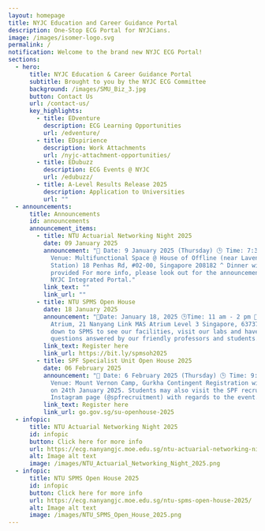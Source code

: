 ```yaml
---
layout: homepage
title: NYJC Education and Career Guidance Portal
description: One-Stop ECG Portal for NYJCians.
image: /images/isomer-logo.svg
permalink: /
notification: Welcome to the brand new NYJC ECG Portal!
sections:
  - hero:
      title: NYJC Education & Career Guidance Portal
      subtitle: Brought to you by the NYJC ECG Committee
      background: /images/SMU_Biz_3.jpg
      button: Contact Us
      url: /contact-us/
      key_highlights:
        - title: EDventure
          description: ECG Learning Opportunities
          url: /edventure/
        - title: EDspirience
          description: Work Attachments
          url: /nyjc-attachment-opportunities/
        - title: EDubuzz
          description: ECG Events @ NYJC
          url: /edubuzz/
        - title: A-Level Results Release 2025
          description: Application to Universities
          url: ""
  - announcements:
      title: Announcements
      id: announcements
      announcement_items:
        - title: NTU Actuarial Networking Night 2025
          date: 09 January 2025
          announcement: "📅 Date: 9 January 2025 (Thursday) 🕒 Time: 7:30 PM – 10:00 PM 📍
            Venue: Multifunctional Space @ House of Offline (near Lavender MRT
            Station) 18 Penhas Rd, #02-00, Singapore 208182 ^ Dinner will be
            provided For more info, please look out for the announcement in the
            NYJC Integrated Portal."
          link_text: ""
          link_url: ""
        - title: NTU SPMS Open House
          date: 18 January 2025
          announcement: "📅Date: January 18, 2025 🕒Time: 11 am - 2 pm 📍Venue: SPMS
            Atrium, 21 Nanyang Link MAS Atrium Level 3 Singapore, 637371  Head
            down to SPMS to see our facilities, visit our labs and have your
            questions answered by our friendly professors and students."
          link_text: Register here
          link_url: https://bit.ly/spmsoh2025
        - title: SPF Specialist Unit Open House 2025
          date: 06 February 2025
          announcement: "📅 Date: 6 February 2025 (Thursday) 🕒 Time: 9:30 AM – 4:30 PM 📍
            Venue: Mount Vernon Camp, Gurkha Contingent Registration will close
            on 24th January 2025. Students may also visit the SPF recruitment
            Instagram page (@spfrecruitment) with regards to the event."
          link_text: Register here
          link_url: go.gov.sg/su-openhouse-2025
  - infopic:
      title: NTU Actuarial Networking Night 2025
      id: infopic
      button: Click here for more info
      url: https://ecg.nanyangjc.moe.edu.sg/ntu-actuarial-networking-night-2025/
      alt: Image alt text
      image: /images/NTU_Actuarial_Networking_Night_2025.png
  - infopic:
      title: NTU SPMS Open House 2025
      id: infopic
      button: Click here for more info
      url: https://ecg.nanyangjc.moe.edu.sg/ntu-spms-open-house-2025/
      alt: Image alt text
      image: /images/NTU_SPMS_Open_House_2025.png
---
```

